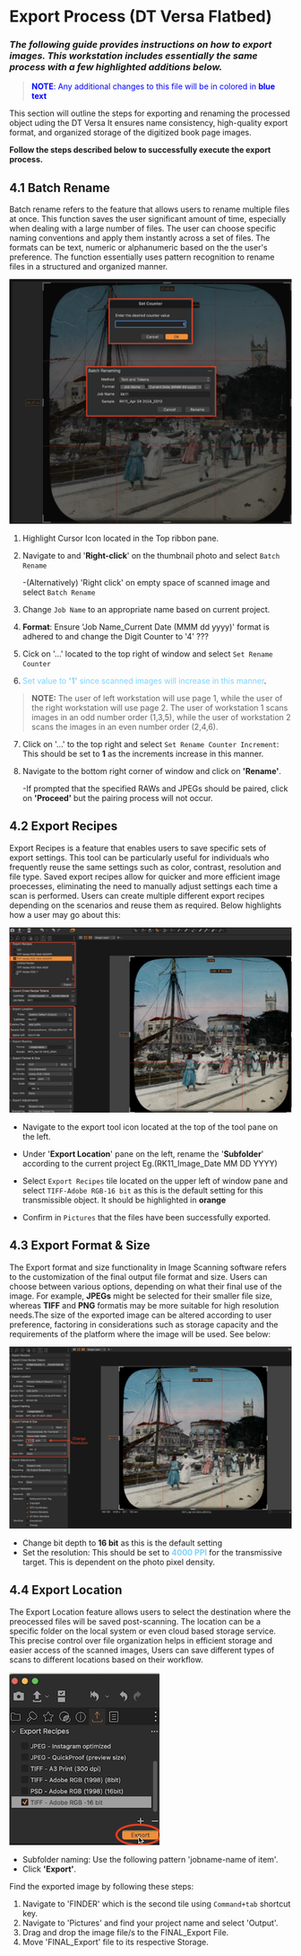 
# Export Process (DT Versa Flatbed)

### *The following guide provides instructions on how to export images. This workstation includes essentially the same process with a few highlighted additions below.*

 > <span style="color:blue">**NOTE**: Any additional changes to this file will be in colored in **blue text**

This section will outline the steps for exporting and renaming the processed object uding the DT Versa It ensures name consistency, high-quality export format, and organized storage of the digitized book page images.

**Follow the steps described below to successfully execute the export process.**

## 4.1 Batch Rename 

Batch rename refers to the feature that allows users to rename multiple files at once. This function saves the user significant amount of time, especially when dealing with a large number of files. The user can choose specific naming conventions and apply them instantly across a set of files. The formats can be text, numeric or alphanumeric based on the the user's preference. The function essentially uses pattern recognition to rename files in a structured and organized manner.

![alt text](https://github.com/Allx92/Digitization-Playbook/blob/main/DT%20Versa%20Flatbed/Images/Batch%20Rename%20and%20Set%20Counter%20.png)

 1. Highlight Cursor Icon located in the Top ribbon pane.

 2. Navigate to and '**Right-click**' on the thumbnail photo and select `Batch Rename`

    -(Alternatively) 'Right click' on empty space of scanned image and select `Batch Rename`
 3. Change `Job Name` to an appropriate name based on current project.

 4. **Format**: Ensure 'Job Name_Current Date (MMM dd yyyy)' format is adhered to and change the Digit Counter to '4' ???

 5. Cick on '...' located to the top right of window and select `Set Rename Counter`
6. <span style="color:#7CD2FD">Set value to **'1'** since scanned images will increase in this manner</span>.
 > **NOTE:**  The user of left workstation  will use page 1,  while the user of the right workstation will use page 2. The user of workstation 1 scans images in an odd number order (1,3,5), while the user of workstation 2 scans the images in an even number order (2,4,6).
 
 7. Click on '...' to the top right and select  `Set Rename Counter Increment`: This should be set to **1** as the increments increase in this manner.
 
 8. Navigate to the bottom right corner of window and click on  **'Rename'**.
 
    -If prompted that the specified RAWs and JPEGs should be paired, click on **'Proceed'** but the pairing process will not occur.

## 4.2 Export Recipes

Export Recipes is a feature that enables users to save specific sets of export settings. This tool can be particularly useful for individuals who frequently reuse the same settings such as color, contrast, resolution and file type. Saved export recipes allow for quicker and more efficient image proecesses, eliminating the need to manually adjust settings each time a scan is performed. Users can create multiple different export recipes depending on the scenarios and reuse them as required. Below highlights how a user may go about this:

![alt text](https://github.com/Allx92/Digitization-Playbook/blob/main/DT%20Versa%20Flatbed/Images/Export%20Recipes%20%26%20Location%20.png)

- Navigate to the export tool icon located at the top of the tool pane on the left.

- Under '**Export Location**' pane on the left, rename the '**Subfolder**' according to the current project Eg.(RK11_Image_Date MM DD YYYY)
- Select `Export Recipes` tile located on the upper left of window pane and select `TIFF-Adobe RGB-16 bit` as this is the default setting for this transmissible object. It should be highlighted in **orange**
- Confirm in `Pictures` that the files have been successfully exported.

## 4.3 Export Format & Size

The Export format and size functionality in Image Scanning software refers to the customization of the final output file format and size. Users can choose between various options, depending on what their final use of the image. For example, **JPEGs** might be selected for their smaller file size, whereas **TIFF** and **PNG** formatis may be more suitable for high resolution needs.The size of the exported image can be altered according to user preference, factoring in considerations such as storage capacity and the requirements of the platform where the image will be used. See below:

![alt text](https://github.com/Allx92/Digitization-Playbook/blob/main/DT%20Versa%20Flatbed/Images/Format%20%26%20Size%20.png)

- Change bit depth to **16 bit** as this is the default setting
- Set the resolution: This should be set to <span style="color:#7CD2FD">**4000 PPI**</span> for the transmissive target. This is dependent on the photo pixel density.

## 4.4 Export Location

The Export Location feature allows users to select the destination where the preocessed files will be saved post-scanning. The location can be a specific folder on the local system or even cloud based storage service. This precise control over file organization helps in efficient storage and easier access of the scanned images, Users can save different types of scans to different locations based on their workflow.

![alt text](https://github.com/Allx92/Digitization-Playbook/blob/main/DT%20Versa%20Flatbed/Images/Export.png)

- Subfolder naming: Use the following pattern 'jobname-name of item'.
- Click **'Export'**.

Find the exported image by following these steps:

1. Navigate to 'FINDER' which is the second tile using `Command+tab` shortcut key.
2. Navigate to 'Pictures' and find your project name and select 'Output'.
3. Drag and drop the image file/s to the FINAL_Export File.
4. Move 'FINAL_Export' file  to its respective Storage.












































































